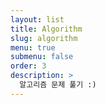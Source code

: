 ```yaml
---
layout: list
title: Algorithm
slug: algorithm
menu: true
submenu: false
order: 3
description: >
  알고리즘 문제 풀기 :)
---
```

